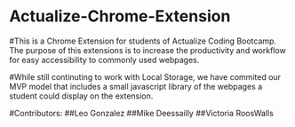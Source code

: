# Actualize-Chrome-Extension

#This is a Chrome Extension for students of Actualize Coding Bootcamp. The purpose of this extensions is to increase the productivity and workflow for easy accessibility to commonly used webpages.

#While still continuting to work with Local Storage, we have commited our MVP model that includes a small javascript library of the webpages a student could display on the extension.

#Contributors:
##Leo Gonzalez
##Mike Deessailly
##Victoria RoosWalls
